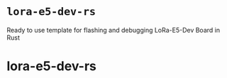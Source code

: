 # `lora-e5-dev-rs`

Ready to use template for flashing and debugging LoRa-E5-Dev Board in Rust
# lora-e5-dev-rs
